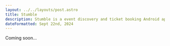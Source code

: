 ```yaml
---
layout: ../../layouts/post.astro
title: Stumble
description: Stumble is a event discovery and ticket booking Android app for Northeastern University students.
dateFormatted: Sept 22nd, 2024
---
```


Coming soon...